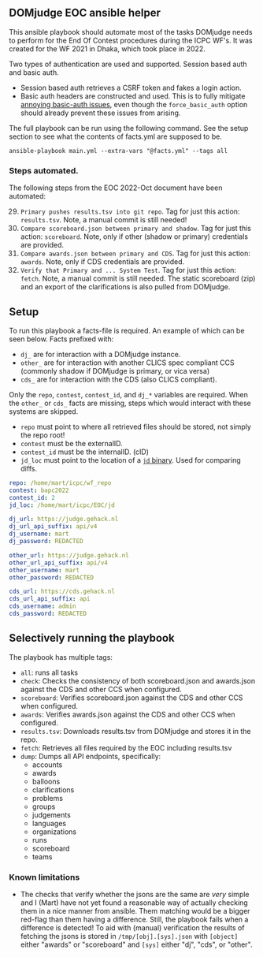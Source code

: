 ## DOMjudge EOC ansible helper
This ansible playbook should automate most of the tasks DOMjudge needs to perform for the End Of Contest procedures during the ICPC WF's. It was created for the WF 2021 in Dhaka, which took place in 2022.

Two types of authentication are used and supported. Session based auth and basic auth.
 - Session based auth retrieves a CSRF token and fakes a login action.
 - Basic auth headers are constructed and used. This is to fully mitigate [annoying basic-auth issues](https://askubuntu.com/questions/1070838/why-wget-does-not-use-username-and-password-in-url-first-time/1070847#1070847), even though the `force_basic_auth` option should already prevent these issues from arising.

The full playbook can be run using the following command. See the setup section to see what the contents of facts.yml are supposed to be.

```ansible-playbook main.yml --extra-vars "@facts.yml" --tags all```

### Steps automated.
The following steps from the EOC 2022-Oct document have been automated:

29. `Primary pushes results.tsv into git repo`. Tag for just this action: `results.tsv`. Note, a manual commit is still needed!
32. `Compare scoreboard.json between primary and shadow`. Tag for just this action: `scoreboard`. Note, only if other (shadow or primary) credentials are provided.
33. `Compare awards.json between primary and CDS`. Tag for just this action: `awards`. Note, only if CDS credentials are provided.
36. `Verify that Primary and ... System Test`. Tag for just this action: `fetch`. Note, a manual commit is still needed. The static scoreboard (zip) and an export of the clarifications is also pulled from DOMjudge.


## Setup
To run this playbook a facts-file is required. An example of which can be seen below. Facts prefixed with:
 - `dj_` are for interaction with a DOMjudge instance.
 - `other_` are for interaction with another CLICS spec compliant CCS (commonly shadow if DOMjudge is primary, or vica versa)
 - `cds_` are for interaction with the CDS (also CLICS compliant).

Only the `repo`, `contest`, `contest_id`, and `dj_*` variables are required. When the `other_` or `cds_` facts are missing, steps which would interact with these systems are skipped.

- `repo` must point to where all retrieved files should be stored, not simply the repo root!
- `contest` must be the externalID.
- `contest_id` must be the internalID. (cID)
- `jd_loc` must point to the location of a [`jd` binary](https://github.com/josephburnett/jd/releases/tag/v1.6.1). Used for comparing diffs.

```yaml
repo: /home/mart/icpc/wf_repo
contest: bapc2022
contest_id: 2
jd_loc: /home/mart/icpc/EOC/jd

dj_url: https://judge.gehack.nl
dj_url_api_suffix: api/v4
dj_username: mart
dj_password: REDACTED

other_url: https://judge.gehack.nl
other_url_api_suffix: api/v4
other_username: mart
other_password: REDACTED

cds_url: https://cds.gehack.nl
cds_url_api_suffix: api
cds_username: admin
cds_password: REDACTED
```

## Selectively running the playbook
The playbook has multiple tags:
 - `all`: runs all tasks
 - `check`: Checks the consistency of both scoreboard.json and awards.json against the CDS and other CCS when configured.
 - `scoreboard`: Verifies scoreboard.json against the CDS and other CCS when configured.
 - `awards`: Verifies awards.json against the CDS and other CCS when configured.
 - `results.tsv`: Downloads results.tsv from DOMjudge and stores it in the repo.
 - `fetch`: Retrieves all files required by the EOC including results.tsv
 - `dump`: Dumps all API endpoints, specifically:
   - accounts
   - awards
   - balloons
   - clarifications
   - problems
   - groups
   - judgements
   - languages
   - organizations
   - runs
   - scoreboard
   - teams

### Known limitations
 - The checks that verify whether the jsons are the same are *very* simple and I (Mart) have not yet found a reasonable way of actually checking them in a nice manner from ansible. Them matching would be a bigger red-flag than them having a difference. Still, the playbook fails when a difference is detected! To aid with (manual) verification the results of fetching the jsons is stored in `/tmp/[obj].[sys].json` with `[object]` either "awards" or "scoreboard" and `[sys]` either "dj", "cds", or "other".

